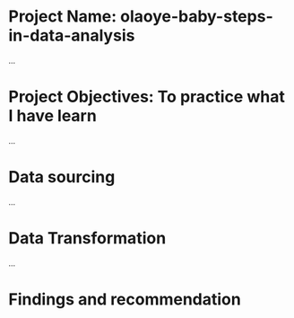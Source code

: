 # Project Name: olaoye-baby-steps-in-data-analysis


...
# Project Objectives: To practice what I have learn


...
# Data sourcing


...
# Data Transformation


...
# Findings and recommendation
